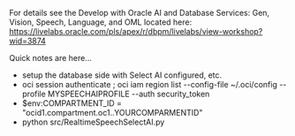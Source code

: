 For details see the Develop with Oracle AI and Database Services: Gen, Vision, Speech, Language, and OML
located here: https://livelabs.oracle.com/pls/apex/r/dbpm/livelabs/view-workshop?wid=3874

Quick notes are here...
- setup the database side with Select AI configured, etc.
- oci session authenticate ; oci iam region list --config-file ~/.oci/config --profile MYSPEECHAIPROFILE --auth security_token
- $env:COMPARTMENT_ID = "ocid1.compartment.oc1..YOURCOMPARMENTID"
- python src/RealtimeSpeechSelectAI.py